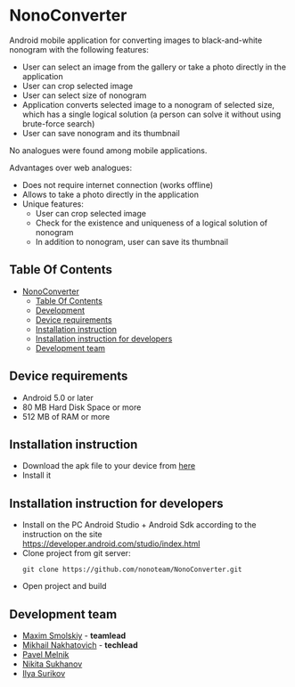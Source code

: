 ﻿# NonoConverter

Android mobile application for converting images to black-and-white nonogram with the following features:
* User can select an image from the gallery or take a photo directly in the application
* User can crop selected image
* User can select size of nonogram
* Application converts selected image to a nonogram of selected size, which has a single logical solution (a person can solve it without using brute-force search)
* User can save nonogram and its thumbnail

No analogues were found among mobile applications.

Advantages over web analogues:
* Does not require internet connection (works offline)
* Allows to take a photo directly in the application
* Unique features:
  * User can crop selected image
  * Check for the existence and uniqueness of a logical solution of nonogram
  * In addition to nonogram, user can save its thumbnail

## Table Of Contents

<!---toc start-->

* [NonoConverter](#nonoconverter)
  * [Table Of Contents](#table-of-contents)
  * [Development](http://github.com/nonoteam/NonoConverter/blob/master/Development.md)
  * [Device requirements](#device-requirements)
  * [Installation instruction](#installation-instruction)
  * [Installation instruction for developers](#installation-instruction-for-developers)
  * [Development team](#development-team)

<!---toc end-->

## Device requirements

* Android 5.0 or later
* 80 MB Hard Disk Space or more
* 512 МB of RAM or more 

## Installation instruction

* Download the apk file to your device from [here](https://github.com/nonoteam/NonoConverter/releases)
* Install it

## Installation instruction for developers

* Install on the PC Android Studio + Android Sdk according to the instruction on the site  
  https://developer.android.com/studio/index.html
* Clone project from git server:
  ```
  git clone https://github.com/nonoteam/NonoConverter.git
  ```
* Open project and build

## Development team

* [Maxim Smolskiy](https://github.com/MaximSmolskiy) - **teamlead**
* [Mikhail Nakhatovich](https://github.com/MikhailNakhatovich) - **techlead**
* [Pavel Melnik](https://github.com/PawelMelnik)
* [Nikita Sukhanov](https://github.com/NikitaSukhanov)
* [Ilya Surikov](https://github.com/Chopikov)

